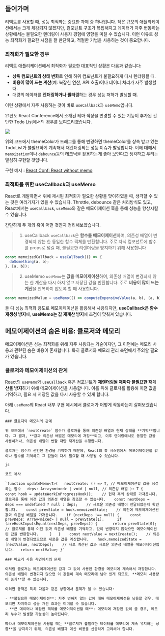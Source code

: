 ## 들어가며
리액트를 사용할 때, 성능 최적화는 중요한 과제 중 하나입니다. 작은 규모의 애플리케이션에서는 크게 체감되지 않겠지만, 컴포넌트 구조가 복잡해지고 데이터가 자주 변동하는 상황에서는 불필요한 렌더링이 사용자 경험에 영향을 미칠 수 있습니다. 이런 이유로 성능 최적화가 필요한 시점을 잘 판단하고, 적절한 기법을 사용하는 것이 중요합니다.
### 최적화가 필요한 경우
리액트 애플리케이션에서 최적화가 필요한 대표적인 상황은 다음과 같습니다:

- **상위 컴포넌트의 상태 변화**로 인해 하위 컴포넌트가 불필요하게 다시 렌더링될 때.
- **비용이 많이 드는 계산**(예: 복잡한 연산, API 호출)이나 데이터 처리가 자주 발생할 때.
- 대량의 데이터를 **렌더링하거나 필터링**하는 경우 성능 저하가 발생할 때.

이런 상황에서 자주 사용하는 것이 바로 `useCallback`과 `useMemo`입니다.

21년도 React Conference에서 소개된 테마 색상을 변경할 수 있는 기능이 추가된 간단한 Todo List에서의 경우를 보여드리겠습니다.

![](https://i.imgur.com/gJUQahL.png)

위의 코드에서 themeColor가 드래그를 통해 변경하면 themeColor를 상속 받고 있는 TodoList가 불필요하게 계속해서 재렌더링되는 성능 이슈가 발생합니다.
이에 대해서 `memoization`이나 `debounce`등의 테크닉을 활용하는게 좋아 보인다고 생각하고 우리는 열심히 구현할 것입니다.

구현 예시 : [React Conf: React without memo](https://www.youtube.com/watch?v=lGEMwh32soc)
### 최적화를 위한 useCallback과 useMemo
React로 개발하면서 위에 제시된 최적화가 필요한 상황을 맞이하였을 때, 생각할 수 있는 것은 여러가지가 있을 수 있습니다. Throttle, debounce 같은 처리방식도 있고, React에서는 `useCallback`, `useMemo`와 같은 메모이제이션 훅을 통해 성능을 향상시킬 수 있습니다.

간단하게 두 개의 훅이 어떤 것인지 정리해보겠습니다.

>1.  useCallback
> `useCallback`은 **함수를 메모이제이션**하여, 의존성 배열이 변경되지 않는 한 동일한 함수 객체를 반환합니다. 주로 자식 컴포넌트에 함수를 props로 넘길 때, 불필요한 리렌더링을 방지하기 위해 사용합니다

```js
const memoizedCallback = useCallback(() => {
  doSomething(a, b);
}, [a, b]);
```

> 2. useMemo
> `useMemo`는 **값을 메모이제이션**하여, 의존성 배열이 변경되지 않는 한 계산을 다시 하지 않고 저장된 값을 반환합니다. 주로 **비용이 많이 드는 계산**을 반복하지 않도록 할 때 사용합니다.

```js
const memoizedValue = useMemo(() => computeExpensiveValue(a, b), [a, b]);
```

둘 다 성능 최적화 용도로 메모이제이션을 활용해서 사용되지만, **useCallback은 함수 재생성 방지**에, **useMemo는 값 재계산 방지**에 초점이 맞춰져 있습니다.

## 메모이제이션의 숨은 비용: 클로저와 메모리

메모이제이션은 성능 최적화를 위해 자주 사용되는 기술이지만, 그 이면에는 메모리 사용과 관련된 숨은 비용이 존재합니다. 특히 클로저와 메모리 관리 측면에서 주의할 필요가 있습니다.

### 클로저와 메모이제이션의 관계

React의 `useMemo`와 `useCallback` 훅은 컴포넌트가 **재렌더링될 때마다 불필요한 재계산을 방지**하기 위해 메모이제이션을 사용합니다. 이를 위해 클로저를 활용해 이전 값을 기억하고, 필요 시 저장된 값을 다시 사용할 수 있게 합니다.

아래 `useMemo`의 React 내부 구현 예시에서 클로저가 어떻게 작동하는지 살펴보겠습니다.


```
### 클로저와 메모리의 관계

위 코드에서 `nextCreate` 함수가 클로저를 통해 의존성 배열과 현재 상태를 **기억**합니다. 그 결과, **값과 의존성 배열은 메모리에 저장**되고, 이후 렌더링에서도 동일한 값을 사용하거나, 의존성 배열이 변할 때만 재계산을 수행합니다.

클로저는 함수가 선언된 환경을 기억하기 때문에, React의 훅 시스템에서 메모이제이션할 값이나 함수를 기억하고 그 값들이 다시 필요할 때 사용될 수 있습니다.

js

코드 복사

`function updateMemo<T>(   nextCreate: () => T, // 메모이제이션할 값을 생성하는 함수   deps: Array<mixed> | void | null, // 의존성 배열 ): T {   const hook = updateWorkInProgressHook();    // 현재 훅의 상태를 가져옵니다. 클로저를 통해 이전 값과 의존성 배열을 참조할 수 있습니다.    const nextDeps = deps === undefined ? null : deps;    // 새로운 의존성 배열이 전달되었는지 확인합니다.    const prevState = hook.memoizedState;    // 이전에 메모이제이션된 값과 의존성 배열을 가져옵니다.    if (nextDeps !== null) {     const prevDeps: Array<mixed> | null = prevState[1];      if (areHookInputsEqual(nextDeps, prevDeps)) {       return prevState[0];        // 클로저를 통해 이전 값과 의존성 배열을 기억하고, 값이 변경되지 않았으면 메모이제이션된 값을 반환합니다.     }   }    const nextValue = nextCreate();    // 의존성 배열이 변경되었으므로 새로운 값을 계산합니다.    hook.memoizedState = [nextValue, nextDeps];    // 새로 계산된 값과 새로운 의존성 배열을 메모이제이션합니다.   return nextValue; }`

### 메모리 사용 측면에서의 문제

이처럼 클로저는 메모이제이션된 값과 그 값이 사용된 환경을 메모리에 계속해서 저장합니다. 의존성 배열이 변경되지 않으면 이 값들이 계속 메모리에 남아 있게 되므로, **메모리 사용량이 증가**할 수 있습니다.

이러한 동작은 특히 다음과 같은 상황에서 문제가 될 수 있습니다:

- **불필요한 메모이제이션**: 자주 변하지 않는 값에 대해 메모이제이션을 남용할 경우, 메모리만 차지하고 성능 개선 효과는 미미할 수 있습니다.
- **큰 데이터나 복잡한 객체를 메모이제이션할 때**: 메모리에 저장된 값이 클 경우, 메모리 누수가 발생할 가능성이 높아집니다.

따라서 메모이제이션을 사용할 때는 **클로저가 불필요한 데이터를 메모리에 계속 유지하는 상황**을 방지하기 위해, 의존성 배열과 계산 비용을 신중하게 고려해야 합니다.